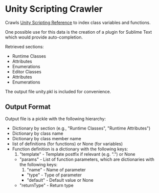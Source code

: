 # Unity Scripting Crawler

Crawls [Unity Scripting Reference](http://docs.unity3d.com/Documentation/ScriptReference/index.html)
to index class variables and functions.

One possible use for this data is the creation of a plugin for Sublime Text which would provide auto-completion.

Retrieved sections:
* Runtime Classes
 * Attributes
 * Enumerations
* Editor Classes
 * Attributes
 * Enumerations

The output file unity.pkl is included for convenience.

## Output Format

Output file is a pickle with the following hierarchy:

* Dictionary by section (e.g., "Runtime Classes", "Runtime Attributes")
* Dictionary by class name
* Dictionary by class member name
* list of definitions (for functions) or None (for variables)
* Function definition is a dictionary with the following keys:
	1. "template" - Template postfix if relevant (e.g. ".<T>") or None
	* "params" - List of function parameters, which are dictionaries with the following keys:
		1. "name" - Name of parameter
		* "type" - Type of parameter
		* "default" - Default value or None
	* "returnType" - Return type
